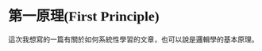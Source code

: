 <body style="font-family:'微軟正黑體';" >

# 第一原理(First Principle)

這次我想寫的一篇有關於如何系統性學習的文章，也可以說是邏輯學的基本原理。





</body>